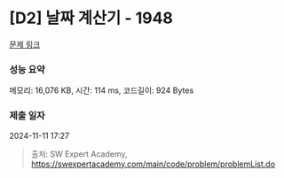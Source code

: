 # [D2] 날짜 계산기 - 1948 

[문제 링크](https://swexpertacademy.com/main/code/problem/problemDetail.do?contestProbId=AV5PnnU6AOsDFAUq) 

### 성능 요약

메모리: 16,076 KB, 시간: 114 ms, 코드길이: 924 Bytes

### 제출 일자

2024-11-11 17:27



> 출처: SW Expert Academy, https://swexpertacademy.com/main/code/problem/problemList.do